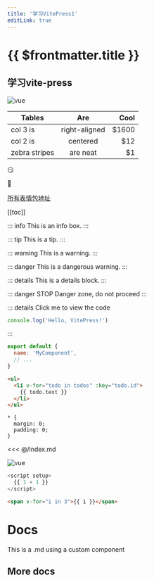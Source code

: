 ```yaml
---
title: '学习VitePress1'
editLink: true
---
```



# {{ $frontmatter.title }}

## 学习vite-press




![vue](https://v3.cn.vuejs.org/logo.png)


| Tables        | Are           | Cool  |
| ------------- |:-------------:| -----:|
| col 3 is      | right-aligned | $1600 |
| col 2 is      | centered      |   $12 |
| zebra stripes | are neat      |    $1 |


:smirk:

:hankey:

[所有表情包地址](https://github.com/markdown-it/markdown-it-emoji/blob/master/lib/data/full.json)


[[toc]]



::: info
This is an info box.
:::

::: tip
This is a tip.
:::

::: warning
This is a warning.
:::

::: danger
This is a dangerous warning.
:::

::: details
This is a details block.
:::



::: danger STOP
Danger zone, do not proceed
:::

::: details Click me to view the code
```js
console.log('Hello, VitePress!')
```
:::



```js
export default {
  name: 'MyComponent',
  // ...
}
```

```html
<ul>
  <li v-for="todo in todos" :key="todo.id">
    {{ todo.text }}
  </li>
</ul>
```

```css{1-2}
* {
  margin: 0;
  padding: 0;
}
```


<!-- 导入代码片段 -->
<<< @/index.md



![vue](/favicon.ico)


```js
<script setup>
  {{ 1 + 1 }}
</script>
```

```html
<span v-for="i in 3">{{ i }}</span>
```

<script setup>
import CustomComponent from '../../components/CustomComponent.vue'
</script>

# Docs

This is a .md using a custom component

<CustomComponent />

## More docs


<VueClickAway />